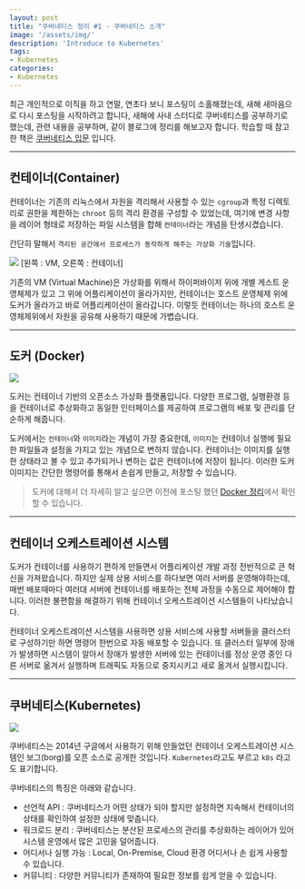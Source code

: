 ```yaml
---
layout: post
title: "쿠버네티스 정리 #1 - 쿠버네티스 소개"
image: '/assets/img/'
description: 'Introduce to Kubernetes'
tags:
- Kubernetes
categories:
- Kubernetes
---
```


최근 개인적으로 이직을 하고 연말, 연초다 보니 포스팅이 소홀해졌는데, 새해 새마음으로 다시 포스팅을 시작하려고 합니다, 새해에 사내 스터디로
쿠버네티스를 공부하기로 했는데, 관련 내용을 공부하며, 같이 블로그에 정리를 해보고자 합니다. 
학습할 때 참고한 책은 [쿠버네티스 입문](https://book.naver.com/bookdb/book_detail.nhn?bid=16030803) 입니다.

---

## 컨테이너(Container)

컨테이너는 기존의 리눅스에서 자원을 격리해서 사용할 수 있는 `cgroup`과 특정 디렉토리로 권한을 제한하는 `chroot` 등의 격리 환경을 구성할 수 
있었는데, 여기에 변경 사항을 레이어 형태로 저장하는 파일 시스템을 합해 `컨테이너`라는 개념을 탄생시켰습니다.  

간단히 말해서 `격리된 공간에서 프로세스가 동작하게 해주는 가상화 기술`입니다.


![](https://cdn-images-1.medium.com/max/1000/1*wOBkzBpi1Hl9Nr__Jszplg.png)
[왼쪽 : VM, 오른쪽 : 컨테이너]

기존의 VM (Virtual Machine)은 가상화를 위해서 하이퍼바이저 위에 개별 게스트 운영체제가 있고 그 위에 어플리케이션이 올라가지만, 컨테이너는
호스트 운영체제 위에 도커가 올라가고 바로 어플리케이션이 올라갑니다. 이렇듯 컨테이너는 하나의 호스트 운영체제위에서 자원을 공유해 사용하기 때문에 가볍습니다.

---

## 도커 (Docker)

![](https://secure.meetupstatic.com/photos/event/b/a/2/b/600_470567659.jpeg)

도커는 컨테이너 기반의 오픈소스 가상화 플랫폼입니다. 다양한 프로그램, 실행환경 등을 컨테이너로 추상화하고 동일한 인터페이스를 제공하여
프로그램의 배포 및 관리를 단순하게 해줍니다.

도커에서는 `컨테이너`와 `이미지`라는 개념이 가장 중요한데, `이미지`는 컨테이너 실행에 필요한 파일들과 설정을 가지고 있는 개념으로 변하지 않습니다.
컨테이너는 이미지를 실행한 상태라고 볼 수 있고 추가되거나 변하는 값은 컨테이너에 저장이 됩니다. 이러한 도커 이미지는 간단한 명령어를 통해서 손쉽게
만들고, 저장할 수 있습니다. 

> 도커에 대해서 더 자세히 알고 싶으면 이전에 포스팅 했던 [Docker 정리](https://jungwoon.github.io/docker/2019/01/11/Docker-1/)에서 확인할 수 있습니다.

---

## 컨테이너 오케스트레이션 시스템

도커가 컨테이너를 사용하기 편하게 만들면서 어플리케이션 개발 과정 전반적으로 큰 혁신을 가져왔습니다. 하지만 실제 상용 서비스를 하다보면 
여러 서버를 운영해야하는데, 매번 배포때마다 여러대 서버에 컨테이너를 배포하는 전체 과정을 수동으로 제어해야 합니다. 이러한 불편함을 해결하기 위해
컨테이너 오케스트레이션 시스템들이 나타났습니다.

컨테이너 오케스트레이션 시스템을 사용하면 상용 서비스에 사용할 서버들을 클러스터로 구성하기만 하면 명령어 한번으로 자동 배포할 수 있습니다. 또
클러스터 일부에 장애가 발생하면 시스템이 알아서 장애가 발생한 서버에 있는 컨테이너를 정상 운영 중인 다른 서버로 옮겨서 실행하며 
트래픽도 자동으로 중지시키고 새로 옮겨서 실행시킵니다.

---

## 쿠버네티스(Kubernetes)

![](https://www.popit.kr/wp-content/uploads/2016/08/featured_k8s.png)

쿠버네티스는 2014년 구글에서 사용하기 위해 만들었던 컨테이너 오케스트레이션 시스템인 보그(borg)를 오픈 소스로 공개한 것입니다. `Kubernetes`라고도
부르고 `k8s` 라고도 표기합니다.

쿠버네티스의 특징은 아래와 같습니다.

- 선언적 API : 쿠버네티스가 어떤 상태가 되야 할지만 설정하면 지속해서 컨테이너의 상태를 확인하여 설정한 상태에 맞춥니다.
- 워크로드 분리 : 쿠버네티스는 분산된 프로세스의 관리를 추상화하는 레이어가 있어 시스템 운영에서 많은 고민을 덜어줍니다.
- 어디서나 실행 가능 : Local, On-Premise, Cloud 환경 어디서나 손 쉽게 사용할 수 있습니다.
- 커뮤니티 : 다양한 커뮤니티가 존재하여 필요한 정보를 쉽게 얻을 수 있습니다.